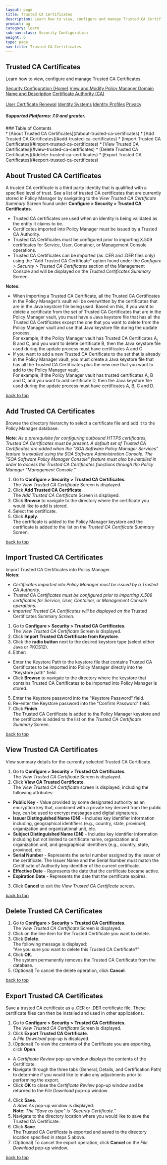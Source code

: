 ```yaml
---
layout: page
title: Trusted CA Certificates
description: Learn how to view, configure and manage Trusted CA Certificates.
product: ag
category: learn
sub-nav-class: Security Configuration
weight:	6
type: page
nav-title: Trusted CA Certificates
---
```


## Trusted CA Certificates
Learn how to view, configure and manage Trusted CA Certificates.

<a href="../security/security_configuration_toc.html" class="button secondary">Security Configuration (Home)</a> <a href="../security/view_and_modify_policy_manager_domain_name_and_description.html" class="button secondary">View and Modify Policy Manager Domain Name and Description</a> <a href="../security/certificate_authority.html" class="button secondary">Certificate Authority (CA)</a> <br><br> <a href="../security/user_certificate_renewal.html" class="button secondary">User Certificate Renewal</a>  <a href="../security/identity_systems.html" class="button secondary">Identity Systems</a> <a href="../security/identity_profiles.html" class="button secondary">Identity Profiles</a> <a href="../security/privacy.html" class="button secondary">Privacy</a>
<h5 class="stamp">Supported Platforms: 7.0 and greater.</h5>
### Table of Contents
<div id="toc-marker"></div>
* [About Trusted CA Certificates](#about-trusted-ca-certificates)
* [Add Trusted CA Certificates](#add-trusted-ca-certificates)
* [Import Trusted CA Certificates](#import-trusted-ca-certificates)
* [View Trusted CA Certificates](#view-trusted-ca-certificates)
* [Delete Trusted CA Certificates](#delete-trusted-ca-certificates)
* [Export Trusted CA Certificates](#export-trusted-ca-certificates)



## About Trusted CA Certificates
A trusted CA certificate is a third party identity that is qualified with a specified level of trust. See a list of trusted CA certificates that are currently stored in Policy Manager by navigating to the *View Trusted CA Certificate Summary* Screen found under **Configure > Security > Trusted CA Certificates**.

* Trusted CA certificates are used when an identity is being validated as the entity it claims to be. 
* Certificates imported into Policy Manager must be issued by a Trusted CA Authority. 
* Trusted CA Certificates must be configured prior to importing X.509 certificates for Service, User, Container, or Management Console operations.
* Trusted CA Certificates can be imported (as .CER and .DER files only) using the "Add Trusted CA Certificate" option found under the *Configure > Security > Trusted CA Certificates* section of the Management Console and will be displayed on the *Trusted Certificates Summary* Screen.
**Notes**:  * When importing a Trusted CA Certificate, all the Trusted CA Certificates in the Policy Manager’s vault will be overwritten by the certificates that are in the Java keystore file being used. Based on this, if you want to delete a certificate from the set of Trusted CA Certificates that are in the Policy Manager vault, you must have a Java keystore file that has all the Trusted CA Certificates except the one that you want to delete from the Policy Manager vault and use that Java keystore file during the update process.  For example, if the Policy Manager vault has Trusted CA Certificates A, B and C, and you want to delete certificate B, then the Java keystore file used during the update process must have certificates A and C.* If you want to add a new Trusted CA Certificate to the set that is already in the Policy Manager vault, you must create a Java keystore file that has all the Trusted CA Certificates plus the new one that you want to add to the Policy Manager vault.  For example, if the Policy Manager vault has trusted certificates A, B and C, and you want to add certificate D, then the Java keystore file used during the update process must have certificates A, B, C and D.
<a href="#top">back to top</a> 


## Add Trusted CA Certificates
Browse the directory hierarchy to select a certificate file and add it to the Policy Manager database.

**Note**: *As a prerequisite for configuring outbound HTTPS certificates, Trusted CA Certificates must be present. A default set of Trusted CA Certificates are added when the "SOA Software Policy Manager Services" feature is installed using the SOA Software Administration Console. The "SOA Software Policy Manager Console" feature must also be installed in order to access the Trusted CA Certificates functions through the Policy Manager "Management Console."*

1. Go to **Configure > Security > Trusted CA Certificates**.  
The *View Trusted CA Certificate* Screen is displayed.
2. Click **Add Trusted CA Certificate**.  
The *Add Trusted CA Certificate* Screen is displayed.
3. Click **Browse** to navigate to the directory where the certificate you would like to add is stored.
4. Select the certificate.
5. Click **Apply**.  
The certificate is added to the Policy Manager keystore and the certificate is added to the list on the *Trusted CA Certificate Summary* Screen.

<a href="#top">back to top</a> 


## Import Trusted CA Certificates
Import Trusted CA Certificates into Policy Manager.  
**Notes**:
  
* *Certificates imported into Policy Manager must be issued by a Trusted CA Authority.*
* *Trusted CA Certificates must be configured prior to importing X.509 certificates for Service, User, Container, or Management Console operations.*
* *Imported Trusted CA Certificates will be displayed on the* Trusted Certificates Summary *Screen.*

1. Go to **Configure > Security > Trusted CA Certificates**.  
The *View Trusted CA Certificate* Screen is displayed.
2. Click **Import Trusted CA Certificate from Keystore**.
3. Click the **radio button** next to the desired keystore type (select either Java or PKCS12).
4. Either:  
  * Enter the Keystore Path to the keystore file that contains Trusted CA Certificates to be imported into Policy Manager directly into the "Keystore path" field.
  * Click **Browse** to navigate to the directory where the keystore that contains Trusted CA Certificates to be imported into Policy Manager is stored.
5. Enter the Keystore password into the "Keystore Password" field.
6. Re-enter the Keystore password into the "Confirm Password" field.
7. Click **Finish**.  
The Trusted CA Certificate is added to the Policy Manager keystore and the certificate is added to the list on the *Trusted CA Certificate Summary* Screen. 

<a href="#top">back to top</a> 


## View Trusted CA Certificates
View summary details for the currently selected Trusted CA Certificate.

1. Go to **Configure > Security > Trusted CA Certificates**.  
The *View Trusted CA Certificate* Screen is displayed.
2. Click **View CA Trusted Certificate**.  
The *View Trusted CA Certificate* screen is displayed, including the following attributes:  
  * **Public Key** - Value provided by some designated authority as an encryption key that, combined with a private key derived from the public key, can be used to encrypt messages and digital signatures.
  * **Issuer Distinguished Name (DN)** - Includes key identifier information including, geographical identifiers (e.g., country, state, province), organization and organizational unit, etc.
  * **Subject Distinguished Name (DN)** - Includes key identifier information including but not limited to certificate name, organization and organization unit, and geographical identifiers (e.g., country, state, province), etc.
  * **Serial Number** - Represents the serial number assigned by the issuer of the certificate. The Issuer Name and the Serial Number must match the Certificate of Authority key identifier of the current certificate.
  * **Effective Date** - Represents the date that the certificate became active.
  * **Expiration Date** - Represents the date that the certificate expires.
3. Click **Cancel** to exit the *View Trusted CA Certificate* screen.


<a href="#top">back to top</a> 


## Delete Trusted CA Certificates

1. Go to **Configure > Security > Trusted CA Certificates**.  
The *View Trusted CA Certificate* Screen is displayed.
2. Click on the line item for the Trusted Certificate you want to delete.
3. Click **Delete**.  
The following message is displayed:  
"Are you sure you want to delete this Trusted CA Certificate?"
4. Click **OK**.  
The system permanently removes the Trusted CA Certificate from the database.
5. (Optional) To cancel the delete operation, click **Cancel**.


<a href="#top">back to top</a> 


## Export Trusted CA Certificates
Save a trusted CA certificate as a .CER or .DER certificate file. These certificate files can then be installed and used in other applications.

1. Go to **Configure > Security > Trusted CA Certificates**.  
The *View Trusted CA Certificate* Screen is displayed.
2. Click **Export Trusted CA Certificate**.  
A *File Download* pop-up is displayed.
3. (Optional) To view the contents of the Certificate you are exporting, click **Open**.  
  * A *Certificate Review* pop-up window displays the contents of the Certificate.
  * Navigate through the three tabs (General, Details, and Certification Path) to determine if you would like to make any adjustments prior to performing the export.
  * Click **OK** to close the *Certificate Review* pop-up window and be returned to the *File Download* pop-up window.
4. Click **Save**.  
A *Save As* pop-up window is displayed.  
**Note**: *The "Save as type" is "Security Certificate."* 
5. Navigate to the directory location where you would like to save the Trusted CA Certificate.
6. Click **Save**.  
The Trusted CA Certificate is exported and saved to the directory location specified in steps 5 above.
7. (Optional) To cancel the export operation, click **Cancel** on the *File Download* pop-up window.

<a href="#top">back to top</a> 